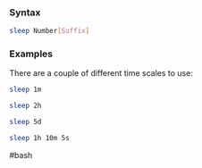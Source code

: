 ### Syntax

```bash
sleep Number[Suffix]
```

### Examples

There are a couple of different time scales to use:

```bash
sleep 1m

sleep 2h

sleep 5d

sleep 1h 10m 5s
```

#bash 